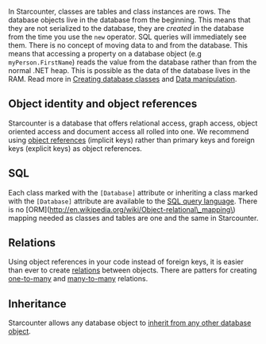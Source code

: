 In Starcounter, classes are tables and class instances are rows. The database objects live in the database from the beginning. This means that they are not serialized to the database, they are _created_ in the database from the time you use the <code>new</code> operator. SQL queries will immediately see them. There is no concept of moving data to and from the database. This means that accessing a property on a database object (e.g <code>myPerson.FirstName</code>) reads the value from the database rather than from the normal .NET heap. This is possible as the data of the database lives in the RAM.
Read more in [Creating database classes](/guides/database/creating-database-classes/) and [Data manipulation](/guides/database/data-manipulation/).

## Object identity and object references
Starcounter is a database that offers relational access, graph access, object oriented access and document access all rolled into one. We recommend using [object references](/guides/database/object-identity/) (implicit keys) rather than primary keys and foreign keys (explicit keys) as object references.

## SQL
Each class marked with the `[Database]` attribute or inheriting a class marked with the `[Database]` attribute are available to the [SQL query language](/guides/database/querying-using-sql/). There is no [ORM](http://en.wikipedia.org/wiki/Object-relational\_mapping\) mapping needed as classes and tables are one and the same in Starcounter.

## Relations
Using object references in your code instead of foreign keys, it is easier than ever to create [relations](/guides/database/relations/) between objects. There are patters for creating [one-to-many](/guides/database/one-to-many-relations/) and [many-to-many](/guides/database/many-to-many-relations/) relations.

## Inheritance
Starcounter allows any database object to [inherit from any other database object](/guides/database/inheritance/).
